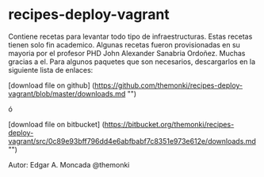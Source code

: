 recipes-deploy-vagrant
======================

Contiene recetas para levantar todo tipo de infraestructuras.
Estas recetas tienen solo fin academico.
Algunas recetas fueron provisionadas en su mayoria por el profesor PHD John Alexander Sanabria Ordoñez. Muchas gracias a el.
Para algunos paquetes que son necesarios, descargarlos en la siguiente lista de enlaces:

[download file on github] (https://github.com/themonki/recipes-deploy-vagrant/blob/master/downloads.md "")

ó

[download file on bitbucket] (https://bitbucket.org/themonki/recipes-deploy-vagrant/src/0c89e93bff796dd4e6abfbabf7c8351e973e612e/downloads.md "")

Autor: Edgar A. Moncada @themonki
